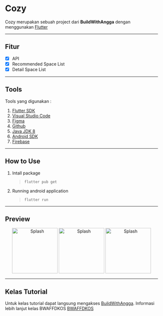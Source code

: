 # Cozy
Cozy merupakan sebuah project dari **BuildWithAngga** dengan menggunakan [Flutter](http://bit.ly/BWAFFDKOS "BWAFFDKOS") 

---
## Fitur
- [x] API
- [x] Recommended Space List
- [x] Detail Space List 
---
## Tools
Tools yang digunakan :
1. [Flutter SDK](https://flutter.dev/)
2. [Visual Studio Code](https://code.visualstudio.com/)
3. [Figma](https://www.figma.com/)
4. [Github](https://github.com/)
5. [Java JDK 8](https://www.oracle.com/java/technologies/javase/javase-jdk8-downloads.html)
6. [Android SDK](https://developer.android.com/studio)
7. [Firebase](https://firebase.google.com/)
---
## How to Use
1. Intall package
   > `flutter pub get`
2. Running android application
   > `flutter run`
---
## Preview
<p align="center">
<img src="https://user-images.githubusercontent.com/33775307/106616325-05b73e80-65a0-11eb-8049-6cc5e6635b93.jpg" height="150" alt="Splash">
<img src="https://user-images.githubusercontent.com/33775307/106616373-136cc400-65a0-11eb-8006-bb095c2f7bbd.jpg" height="150" alt="Splash">
<img src="https://user-images.githubusercontent.com/33775307/106616416-1ebfef80-65a0-11eb-8f3a-e6c657786136.jpg" height="150" alt="Splash">
</p>

---
## Kelas Tutorial
Untuk kelas tutorial dapat langsung mengakses [BuildWithAngga](https://www.buildwithangga.com/kelas "Kelas BuildWithAngga"). Informasi lebih lanjut kelas BWAFFDKOS [BWAFFDKOS](http://bit.ly/BWAFFDKOS "BWAFFDKOS")